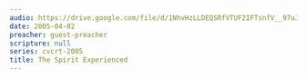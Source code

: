 ```yaml
---
audio: https://drive.google.com/file/d/1NhvHzLLDEQSRfVTUF2IFTsnfV__97uJO/view
date: 2005-04-02
preacher: guest-preacher
scripture: null
series: cvcrt-2005
title: The Spirit Experienced
---
```

